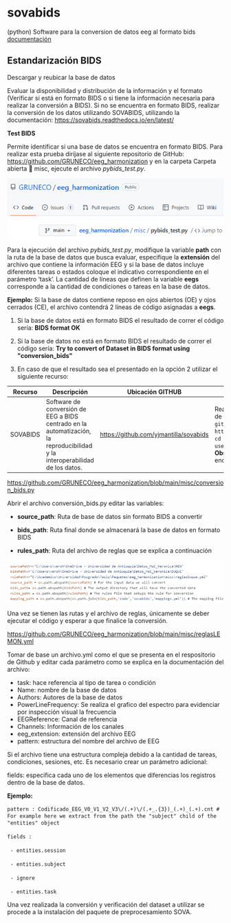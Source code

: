 
# sovabids 
(python) Software para la conversion de datos eeg al formato bids [documentación](sovabids.readthedocs.io)

## Estandarización BIDS 
Descargar y reubicar la base de datos 

Evaluar la disponibilidad y distribución de la información y el formato (Verificar si está en formato BIDS o si tiene la información necesaria para realizar la conversión a BIDS). Si no se encuentra en formato BIDS, realizar la conversión de los datos utilizando SOVABIDS, utilizando la documentación: https://sovabids.readthedocs.io/en/latest/  

**Test BIDS** 

Permite identificar si una base de datos se encuentra en formato BIDS. Para realizar esta prueba diríjase al siguiente repositorio de GitHub: <https://github.com/GRUNECO/eeg_harmonization> y en la carpeta Carpeta abierta 📁 misc, ejecute el archivo *pybids_test.py*. 

![Ruta pybids](img\path_pybids.png)

Para la ejecución del archivo *pybids_test.py*, modifique la variable **path** con la ruta de la base de datos que busca evaluar, especifique la **extensión** del archivo que contiene la información EEG y si la base de datos incluye diferentes tareas o estados coloque el indicativo correspondiente en el parámetro ‘task’. La cantidad de líneas que definen la variable **eegs** corresponde a la cantidad de condiciones o tareas en la base de datos.  

**Ejemplo:** Si la base de datos contiene reposo en ojos abiertos (OE) y ojos cerrados (CE), el archivo contendrá 2 líneas de código asignadas a **eegs**. 

1. Si la base de datos está en formato BIDS el resultado de correr el código sería: **BIDS format OK** 

2. Si la base de datos no está en formato BIDS el resultado de correr el código sería: 
**Try to convert of Dataset in BIDS format using "conversion_bids"**

3. En caso de que el resultado sea el presentado en la opción 2 utilizar el siguiente recurso:  

|Recurso|Descripción|Ubicación GITHUB|Método de uso|
|--------|--------|--------|--------|
|SOVABIDS|Software de conversión de EEG a BIDS centrado en la automatización, la reproducibilidad y la interoperabilidad de los datos.  |https://github.com/yjmantilla/sovabids|<p>Realizar la instalación de sovabids por medio de la consola:<br> ```git clone https://github.com/yjmantilla/sovabids.git cd sovabids pip install -r requerements-user.txt```<br> **Observación:** Todos los sujetos se deben encontrar en la misma carpeta 📁</p>|

<https://github.com/GRUNECO/eeg_harmonization/blob/main/misc/conversion_bids.py>

Abrir el archivo conversión_bids.py editar las variables: 

- **source_path**: Ruta de base de datos sin formato BIDS a convertir 

- **bids_path**: Ruta final donde se almacenará la base de datos en formato BIDS 

- **rules_path**: Ruta del archivo de reglas que se explica a continuación 


![Paths BIDS](img\paths_bids.png)

Una vez se tienen las rutas y el archivo de reglas, únicamente se deber ejecutar el código y esperar a que finalice la conversión. 

<https://github.com/GRUNECO/eeg_harmonization/blob/main/misc/reglasLEMON.yml> 

Tomar de base un archivo.yml como el que se presenta en el respositorio de Github y editar cada parámetro como se explica en la documentación del archivo: 

- task: hace referencia al tipo de tarea o condición 
- Name: nombre de la base de datos 
- Authors: Autores de la base de datos 
- PowerLineFrequency: Se realiza el grafico del espectro para evidenciar por inspección visual la frecuencia 
- EEGReference: Canal de referencia 
- Channels: Información de los canales 
- eeg_extension: extensión del archivo EEG  
- pattern: estructura del nombre del archivo de EEG 

Si el archivo tiene una estructura compleja debido a la cantidad de tareas, condiciones, sesiones, etc. Es necesario crear un parámetro adicional: 

fields: especifica cada uno de los elementos que diferencias los registros dentro de la base de datos.  

**Ejemplo:**
```  
pattern : Codificado_EEG_V0_V1_V2_V3\/(.+)\/(.+_.{3})_(.+)_(.+).cnt # For example here we extract from the path the "subject" child of the "entities" object 

fields : 

 - entities.session 

 - entities.subject 

 - ignore 

 - entities.task 
```  
Una vez realizada la conversión y verificación del dataset a utilizar se procede a la instalación del paquete de preprocesamiento SOVA. 